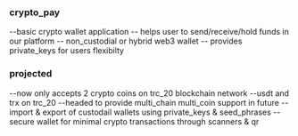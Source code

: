 ### crypto_pay
--basic crypto wallet application
-- helps user to send/receive/hold funds in our platform
-- non_custodial or hybrid web3 wallet
-- provides private_keys for users flexibilty


### projected
--now only accepts 2 crypto coins on trc_20 blockchain network
--usdt and trx on trc_20
--headed to provide multi_chain multi_coin support in future
-- import & export of custodail wallets using private_keys & seed_phrases
--secure wallet for minimal crypto transactions through scanners & qr
